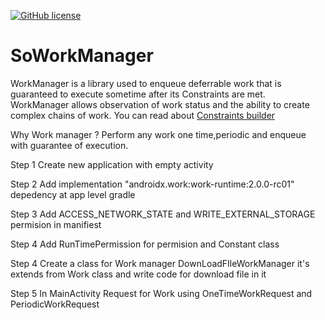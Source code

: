 [![GitHub license](https://img.shields.io/badge/license-Apache%20License%202.0-blue.svg?style=flat)](https://www.apache.org/licenses/LICENSE-2.0)

SoWorkManager
=============

WorkManager is a library used to enqueue deferrable work that is guaranteed to execute sometime after its Constraints are met. WorkManager allows observation of work status and the ability to create complex chains of work. You can read about [Constraints builder ](https://developer.android.com/reference/androidx/work/Constraints.Builder)

Why Work manager ?
Perform any work one time,periodic and enqueue with guarantee of execution.

Step 1
Create new application with empty activity

Step 2
Add  implementation "androidx.work:work-runtime:2.0.0-rc01" depedency at app level gradle

Step 3
Add ACCESS_NETWORK_STATE and WRITE_EXTERNAL_STORAGE permision in manifiest

Step 4 
Add RunTimePermission for permision and Constant class

Step 4
Create a class for Work manager DownLoadFIleWorkManager it's extends from Work class and write code for download file in it

Step 5
In MainActivity Request for Work using OneTimeWorkRequest and PeriodicWorkRequest

